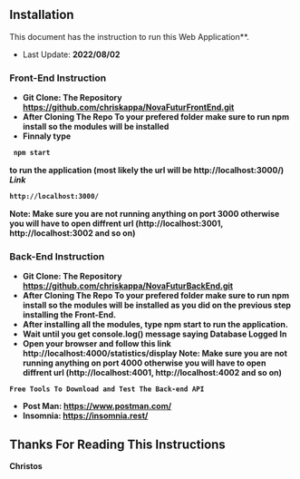 ## Installation

This document has the instruction to run this Web Application**.

- Last Update: <b>2022/08/02

### Front-End Instruction 
- **Git Clone:** The Repository https://github.com/chriskappa/NovaFuturFrontEnd.git
- After Cloning The Repo To your prefered folder make sure to run **npm install**  so the modules will be installed 
- Finnaly type
```sh
 npm start
```
to run the application (most likely the url will be http://localhost:3000/)
<br>***Link*** 
```sh
http://localhost:3000/
```
**Note:** Make sure you are not running anything on port 3000 otherwise you will have to open diffrent url (http://localhost:3001, http://localhost:3002 and so on)

### Back-End Instruction 
- **Git Clone:** The Repository https://github.com/chriskappa/NovaFuturBackEnd.git
- After Cloning The Repo To your prefered folder make sure to run **npm install**  so the modules will be installed as you did on the previous step installing the Front-End.
- After installing all the modules, type **npm start** to run the application.
- Wait until you get console.log() message saying Database Logged In 
- Open your browser and follow this link http://localhost:4000/statistics/display
**Note:** Make sure you are not running anything on port 4000 otherwise you will have to open diffrent url (http://localhost:4001, http://localhost:4002 and so on)

```
Free Tools To Download and Test The Back-end API
```
- **Post Man:** https://www.postman.com/
- **Insomnia:** https://insomnia.rest/


## Thanks For Reading This Instructions
**Christos**
